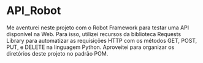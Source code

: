 # API_Robot
Me aventurei neste projeto com o Robot Framework para testar uma API disponível na Web. Para isso, utilizei recursos da biblioteca Requests Library para automatizar as requisições HTTP com os métodos GET, POST, PUT, e DELETE na linguagem Python. Aproveitei para organizar os diretórios deste projeto no padrão POM.
